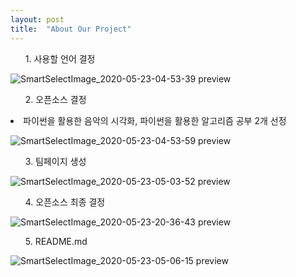 ```yaml
---
layout: post
title:  "About Our Project"
---
```

<ul id=""preview" >1. 사용할 언어 결정</ul>


![SmartSelectImage_2020-05-23-04-53-39 preview](https://user-images.githubusercontent.com/63662808/82729691-7a10c100-9d34-11ea-98c1-ebf3aceed142.png)

<ul id=""preview" font-weight="bold">2. 오픈소스 결정</ul>
  <li id=""preview">파이썬을 활용한 음악의 시각화, 파이썬을 활용한 알고리즘 공부 2개 선정</li>

![SmartSelectImage_2020-05-23-04-53-59 preview](https://user-images.githubusercontent.com/63662808/82729689-6ebd9580-9d34-11ea-9a4f-3b21f57aeea0.png)

<ul id=""preview" font-weight="bold">3. 팀페이지 생성</ul>


![SmartSelectImage_2020-05-23-05-03-52 preview](https://user-images.githubusercontent.com/63662808/82729677-53eb2100-9d34-11ea-982e-70d24cd2a15c.png)

<ul id=""preview" font-weight="bold">4. 오픈소스 최종 결정</ul>


![SmartSelectImage_2020-05-23-20-36-43 preview](https://user-images.githubusercontent.com/63662808/82729767-28b50180-9d35-11ea-8796-04b923cb5e28.png)

<ul id=""preview" font-weight="bold">5. README.md </ul>


![SmartSelectImage_2020-05-23-05-06-15 preview](https://user-images.githubusercontent.com/63662808/82729545-5b5dfa80-9d33-11ea-9a32-14b7ea30baf9.png)
